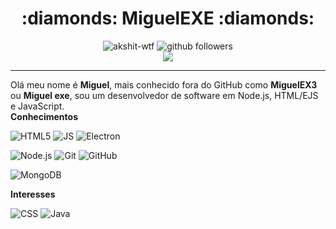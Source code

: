 <h1 align="center">:diamonds: MiguelEXE :diamonds:</h1>

<p align="center">
  <img src="https://komarev.com/ghpvc/?username=miguelexe" alt="akshit-wtf" alt="Profile Views">
  <img src="https://img.shields.io/github/followers/miguelexe?label=Follow&style=social" alt="github followers">
  <br>
  <img src="https://github-readme-stats.vercel.app/api?username=miguelexe&show_icons=true&custom_title=MiguelEXE%20Github%20Stats&theme=tokyonight">
</p>
<hr>

Olá meu nome é **Miguel**, mais conhecido fora do GitHub como **MiguelEX3** ou **Miguel exe**, sou um desenvolvedor de software em Node.js, HTML/EJS e JavaScript.
<br>
**Conhecimentos**


![HTML5](https://img.shields.io/badge/-HTML5-000000?style=for-the-badge&logo=HTML5)
![JS](https://img.shields.io/badge/-JavaScript-000000?style=for-the-badge&logo=javascript)
![Electron](https://img.shields.io/badge/-Electron-000000?style=for-the-badge&logo=Electron)

![Node.js](https://img.shields.io/badge/-Node.js-000000?style=for-the-badge&logo=node.js&logoColor=339933)
![Git](https://img.shields.io/badge/-Git-000000?style=for-the-badge&logo=git&logoColor=F05032)
![GitHub](https://img.shields.io/badge/-GitHub-000000?style=for-the-badge&logo=github&logoColor=FFFFFF)

![MongoDB](https://img.shields.io/badge/-MongoDB-000000?style=for-the-badge&logo=mongodb)

**Interesses**


![CSS](https://img.shields.io/badge/-CSS3-000000?style=for-the-badge&logo=CSS3)
![Java](https://img.shields.io/badge/-Java-000000?style=for-the-badge&logo=java)
